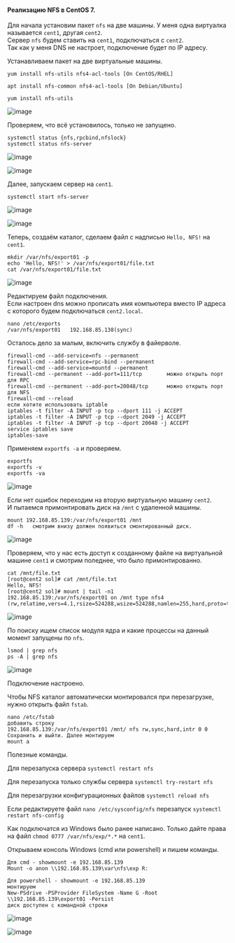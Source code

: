 #### Реализацию NFS в CentOS 7.

Для начала установим пакет ``nfs`` на две машины. У меня одна виртуалка называется ``cent1``, другая ``cent2``.<br>
Сервер ``nfs`` будем ставить на ``cent1``, подключаться с ``cent2``.<br>
Так как у меня DNS не настроет, подключение будет по IP адресу.<br>

Устанавливаем пакет на две виртуальные машины.

``yum install nfs-utils nfs4-acl-tools [On CentOS/RHEL]``

``apt install nfs-common nfs4-acl-tools [On Debian/Ubuntu]``

```
yum install nfs-utils
```

![image](https://github.com/tvgVita69/Linux_begin/assets/98489171/f7db2615-6fa6-4397-8883-d4e702e46c3d)

Проверяем, что всё установилось, только не запущено.

```
systemctl status {nfs,rpcbind,nfslock}
systemctl status nfs-server
```

![image](https://github.com/tvgVita69/Linux_begin/assets/98489171/a94d051b-ba75-4418-af81-b51f3eb69094)

![image](https://github.com/tvgVita69/Linux_begin/assets/98489171/9335e9f1-4a11-48d6-a185-3922660c9a82)

Далее, запускаем сервер на ``cent1``.

```
systemctl start nfs-server
```

![image](https://github.com/tvgVita69/Linux_begin/assets/98489171/7ccc11fb-9734-4ac7-abb2-ce21f8e19e65)

![image](https://github.com/tvgVita69/Linux_begin/assets/98489171/484f6dfc-2469-47ef-8bf3-1a810f924b90)

Теперь, создаём каталог, сделаем файл с надписью ``Hello, NFS!`` на ``cent1``.

```
mkdir /var/nfs/export01 -p
echo 'Hello, NFS!' > /var/nfs/export01/file.txt
cat /var/nfs/export01/file.txt
```

![image](https://github.com/tvgVita69/Linux_begin/assets/98489171/4e1ed825-4f59-42f7-8ed7-a7e7ccd21fb0)

Редактируем файл подключения.<br>
Eсли настроен dns можно прописать имя компьютера вместо IP адреса с которого будем подключаться ``cent2.local``. <br>
```
nano /etc/exports
/var/nfs/export01   192.168.85.138(sync) 
```

Осталось дело за малым, включить службу в файерволе.

```
firewall-cmd --add-service=nfs --permanent
firewall-cmd --add-service=rpc-bind --permanent
firewall-cmd --add-service=mountd --permanent
firewall-cmd --permanent --add-port=111/tcp        можно открыть порт для RPC
firewall-cmd --permanent --add-port=20048/tcp      можно открыть порт для NFS
firewall-cmd --reload
если хотите использовать iptable
iptables -t filter -A INPUT -p tcp --dport 111 -j ACCEPT
iptables -t filter -A INPUT -p tcp --dport 2049 -j ACCEPT
iptables -t filter -A INPUT -p tcp --dport 20048 -j ACCEPT
service iptables save
iptables-save
```

Применяем ``exportfs -a`` и проверяем.

```
exportfs
exportfs -v
exportfs -va
```

![image](https://github.com/tvgVita69/Linux_begin/assets/98489171/ea5cf174-a55a-420d-98dd-bbd69c2b496a)

Если нет ошибок переходим на вторую виртуальную машину ``cent2``. <br>
И пытаемся примонтировать диск на ``/mnt`` с удаленной машины. 

```
mount 192.168.85.139:/var/nfs/export01 /mnt
df -h   смотрим внизу должен появиться смонтированный диск.
```

![image](https://github.com/tvgVita69/Linux_begin/assets/98489171/6dbd3a42-c92e-4270-9ece-40c982062e3c)

Проверяем, что у нас есть доступ к созданному файле на виртуальной машине ``cent1`` и смотрим поледнее, что было примонтированно.

```
cat /mnt/file.txt
[root@cent2 sol]# cat /mnt/file.txt
Hello, NFS!
[root@cent2 sol]# mount | tail -n1
192.168.85.139:/var/nfs/export01 on /mnt type nfs4 (rw,relatime,vers=4.1,rsize=524288,wsize=524288,namlen=255,hard,proto=tcp,timeo=600,retrans=2,sec=sys,clientaddr=192.168.85.138,local_lock=none,addr=192.168.85.139)
```

![image](https://github.com/tvgVita69/Linux_begin/assets/98489171/c52a5be2-9d26-4555-8d8c-7d3c53dc5ce5)

По поиску ищем список модуля ядра и какие процессы на данный момент запущены по ``nfs``.

```
lsmod | grep nfs
ps -A | grep nfs
```

![image](https://github.com/tvgVita69/Linux_begin/assets/98489171/3db34e57-2750-432c-a055-6732e4d9c16a)

Подключение настроено.

Чтобы NFS каталог автоматически монтировался при перезагрузке, нужно открыть файл ``fstab``.

```
nano /etc/fstab
добавить строку
192.168.85.139:/var/nfs/export01 /mnt/ nfs rw,sync,hard,intr 0 0
Сохранить и выйти. Далее монтируем
mount a
```

Полезные команды.

Для перезапуска сервера ``systemctl restart nfs``

Для перезапуска только службы сервера ``systemctl try-restart nfs``

Для перезагрузки конфигурационных файлов ``systemctl reload nfs``

Если редактируете файл ``nano /etc/sysconfig/nfs`` перезапуск ``systemctl restart nfs-config``

Как подключатся из Windows было ранее написано. Только дайте права на файл ``chmod 0777 /var/nfs/exp/*.*`` на ``cent1``.

Открываем консоль Windows (cmd или powershell) и пишем команды.

```
Для cmd - showmount -e 192.168.85.139                      
Mount -o anon \\192.168.85.139\var\nfs\exp R:

Для powershell - showmount -e 192.168.85.139
монтируем
New-PSdrive -PSProvider FileSystem -Name G -Root \\192.168.85.139\export01 -Persist
диск доступен с командной строки
```

![image](https://github.com/tvgVita69/Linux_begin/assets/98489171/76f314fb-25d1-4a55-8053-d588b0eff2e4)

![image](https://github.com/tvgVita69/Linux_begin/assets/98489171/29f4017e-84da-4d7e-b9e5-8d8c85b060dc)







